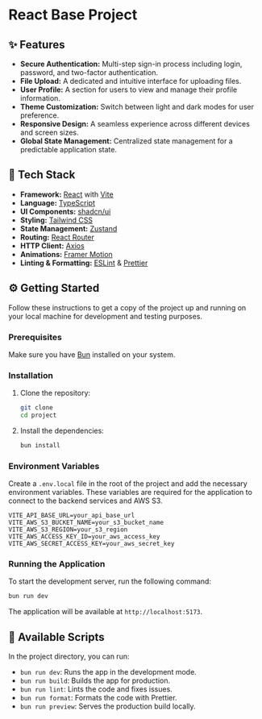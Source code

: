 # React Base Project

## ✨ Features

- **Secure Authentication:** Multi-step sign-in process including login, password, and two-factor authentication.
- **File Upload:** A dedicated and intuitive interface for uploading files.
- **User Profile:** A section for users to view and manage their profile information.
- **Theme Customization:** Switch between light and dark modes for user preference.
- **Responsive Design:** A seamless experience across different devices and screen sizes.
- **Global State Management:** Centralized state management for a predictable application state.

## 🚀 Tech Stack

- **Framework:** [React](https://react.dev/) with [Vite](https://vitejs.dev/)
- **Language:** [TypeScript](https://www.typescriptlang.org/)
- **UI Components:** [shadcn/ui](https://ui.shadcn.com/)
- **Styling:** [Tailwind CSS](https://tailwindcss.com/)
- **State Management:** [Zustand](https://zustand-demo.pmnd.rs/)
- **Routing:** [React Router](https://reactrouter.com/)
- **HTTP Client:** [Axios](https://axios-http.com/)
- **Animations:** [Framer Motion](https://www.framer.com/motion/)
- **Linting & Formatting:** [ESLint](https://eslint.org/) & [Prettier](https://prettier.io/)

## ⚙️ Getting Started

Follow these instructions to get a copy of the project up and running on your local machine for development and testing purposes.

### Prerequisites

Make sure you have [Bun](https://bun.sh/) installed on your system.

### Installation

1.  Clone the repository:

    ```bash
    git clone
    cd project
    ```

2.  Install the dependencies:
    ```bash
    bun install
    ```

### Environment Variables

Create a `.env.local` file in the root of the project and add the necessary environment variables. These variables are required for the application to connect to the backend services and AWS S3.

```env
VITE_API_BASE_URL=your_api_base_url
VITE_AWS_S3_BUCKET_NAME=your_s3_bucket_name
VITE_AWS_S3_REGION=your_s3_region
VITE_AWS_ACCESS_KEY_ID=your_aws_access_key
VITE_AWS_SECRET_ACCESS_KEY=your_aws_secret_key
```

### Running the Application

To start the development server, run the following command:

```bash
bun run dev
```

The application will be available at `http://localhost:5173`.

## 📜 Available Scripts

In the project directory, you can run:

- `bun run dev`: Runs the app in the development mode.
- `bun run build`: Builds the app for production.
- `bun run lint`: Lints the code and fixes issues.
- `bun run format`: Formats the code with Prettier.
- `bun run preview`: Serves the production build locally.
